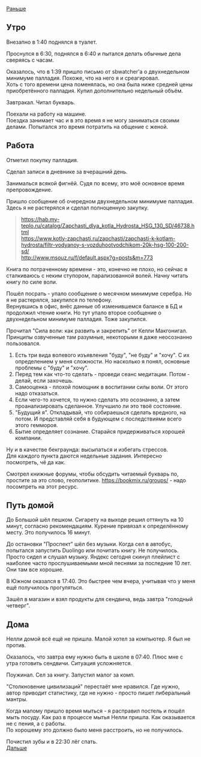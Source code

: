 [Раньше](2020.09.22.md)  
## Утро
Внезапно в 1:40 поднялся в туалет.

Проснулся в 6:30, поднялся в 6:40 и пытался делать обычные дела сверяясь с часам.

Оказалось, что в 1:39 пришло письмо от sbwatcher'а о двухнедельном минимуме палладия. Похоже, что на него я и среагировал.  
Хоть с того времени цена поменялась, но она была ниже средней цены приобретённого палладия. Купил дополнительно недельный объём.

Завтракал. Читал букварь.

Поехали на работу на машине.   
Поездка занимает час и в это время я не могу заниматься своими делами. Попытался это время потратить на общение с женой.
## Работа
Отметил покупку палладия.

Сделал записи в дневнике за вчерашний день.

Занималься всякой фигнёй. Судя по всему, это моё основное время препровождение.

Пришло сообщение об очередном двухнедельном минимуме палладия. Здесь я не растерялся и сделал полноценную закупку.

> https://hab.my-teplo.ru/catalog/Zapchasti_dlya_kotla_Hydrosta_HSG_130_SD/46738.html  
https://www.kotly-zapchasti.ru/zapchasti/zapchasti-k-kotlam-hydrosta/filtr-vodyanoy-s-vozduhootvodchikom-20k-hsg-100-200-sd/  
http://www.msouz.ru/f/default.aspx?g=posts&m=773

Книга по потраченному времени - это, конечно не плохо, но сейчас я сталкиваюсь с неким ступором, парализованной волей. Начну читать книгу по силе воли.

Пошёл посрать - упало сообщение о месячном минимуме серебра. Но я не растерялся, закупился по телефону.  
Вернувшись в офис, внёс данные об изменившемся балансе в БД и продолжил чтение книги. Но тут упало второе сообщение о двухнедельном минимуме палладия. Тоже закупился.

Прочитал "Сила воли: как развить и закрепить" от Келли Макгонигал.  
Принципы озвученные там разумные, некоторыми я даже неосознанно пользовался.

1. Есть три вида волевого изъявления "буду", "не буду" и "хочу". С их определением у меня сложности. Но насколько я понял, основные проблемы с "буду" и "хочу".
2. Перед тем как что-то сделать - проведи сеанс медитации. Потом - делай, если захочешь.
3. Самооценка - плохой помощник в воспитании силы воли. От этого надо отказаться.
4. Если чего-то хочется, то нужно сделать это осознанно, а затем проанализировать сделанное. Улучшило ли это твоё состояние.
5. "Будущий я". Откладывай, что собираешься сделать вредного, на потом. И представляй себя в будующем с последствиями всего этого геммороя.
6. Бытие определяет сознание. Старайся придерживаться хорошей компании.

Ну и в качестве бекграунда: высыпаться и избегать стрессов.  
Для каждого пункта даются недельные задания. Интересно посмотреть, чё да как.

Смотрел книжные форумы, чтобы обсудить читаемый букварь по, простите за это слово, геополитике. https://bookmix.ru/groups/ - надо посомтреть на этот ресурс.
## Путь домой
До Большой шёл пешком. Сигарету на выходе решил оттянуть на 10 минут, согласно рекомендациям. Курение привязал к определённому месту. Это получилось 16 минут.

До остановки "Проспект" шёл без музыки. Когда сел в автобус, попытался запустить Duolingo или почитать книгу. Не получилось. Просто сидел и слушал музыку. Яндекс сегодня скинул плейлист с наиболее часто прослушиваемыми мной песнями за последние 10 лет. Они там все хорошие.

В Южном оказался в 17:40. Это быстрее чем вчера, учитывая что у меня ещё получилось прогуляться.

Зашёл в магазин и взял продукты для сендвича, ведь завтра "голодный четверг".
## Дома
Нелли домой всё ещё не пришла. Малой хотел за компьютер. Я был не против.

Оказалось, что завтра ему нужно быть в школе в 07:40. Плюс мне с утра готовить сендвичи. Ситуация усложняется.

Поужинал. Сел за книгу. Запустил малог за комп.

"Столкновение цивилизаций" перестаёт мне нравился. Где нужно, автор приводит статистику, где не нужно - просто пишет либеральный мантры.

Когда малому пришло время мыться - я расправил постель и пошёл мыть посуду. Как раз в процессе мытья Нелли пришла. Как оказывается не с пения, а с работы.  
По хорошему это должно было меня расстроить, но не получилось.  

Почистил зубы и в 22:30 лёг спать.  
[Дальше](2020.09.24.md)
